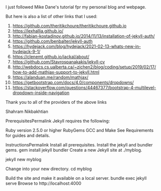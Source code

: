 I just followed Mike Dane's tutorial fpr my personal blog and webpage.

But here is also a list of other links that I used:
1.  https://github.com/theritikchoure/theritikchoure.github.io
2.  https://lexhallia.github.io/
3.  http://fabian-kostadinov.github.io/2014/11/13/installation-of-jekyll-auth/
4.  https://github.com/benbalter/jekyll-auth
5. https://hydejack.com/blog/hydejack/2021-02-13-whats-new-in-hydejack-9-1/
6. https://clenemt.github.io/jackal/about/
7. https://github.com/Stavrospanakakis/jekyll-cv
8. http://webdocs.cs.ualberta.ca/~zichen2/blog/coding/setup/2019/02/17/how-to-add-mathjax-support-to-jekyll.html
9. https://alanduan.me/random/mathjax/
10. https://getbootstrap.com/docs/4.0/components/dropdowns/
11. https://stackoverflow.com/questions/44467377/bootstrap-4-multilevel-dropdown-inside-navigation

Thank you to all of the providers of the above links

Shahram Nikbakhtian




PrerequisitesPermalink
Jekyll requires the following:

Ruby version 2.5.0 or higher
RubyGems
GCC and Make
See Requirements for guides and details.

InstructionsPermalink
Install all prerequisites.
Install the jekyll and bundler gems.
gem install jekyll bundler
Create a new Jekyll site at ./myblog.

jekyll new myblog

Change into your new directory.
cd myblog

Build the site and make it available on a local server.
bundle exec jekyll serve
Browse to http://localhost:4000
